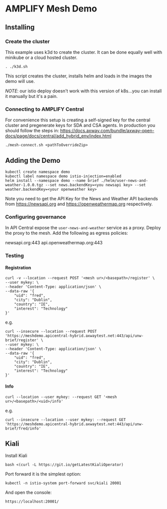 # AMPLIFY Mesh Demo

## Installing 

### Create the cluster
This example uses k3d to create the cluster. It can be done equally well with minikube or a cloud hosted cluster.

```
. ./k3d.sh
```

This script creates the cluster, installs helm and loads in the images the demo will use.

*NOTE*: our istio deploy doesn't work with this version of k8s...you can install it manually but it's a pain.

### Connecting to AMPLIFY Central

For convenience this setup is creating a self-signed key for the central cluster and pregenerate keys for SDA and CSA agents. In production you should follow the steps in: https://docs.axway.com/bundle/axway-open-docs/page/docs/central/add_hybrid_env/index.html

```
./mesh-connect.sh <pathToOverrideZip>
```


## Adding the Demo

```
kubectl create namespace demo
kubectl label namespace demo istio-injection=enabled
helm install --namespace demo --name brief ./helm/user-news-and-weather-1.0.0.tgz --set news.backendKey=<you newsapi key> --set weather.backendKey=<your openweather key> 
```

Note you need to get the API Key for the News and Weather API backends from https://newsapi.org and https://openweathermap.org respectively. 

### Configuring governance

In API Central expose the `user-news-and-weather` service as a proxy. Deploy the proxy to the mesh.
Add the following as egress policies:

newsapi.org:443
api.openweathermap.org:443


### Testing

#### Registration
```
curl -v --location --request POST '<mesh ur>/<basepath>/register' \
--user mykey: \
--header 'Content-Type: application/json' \
--data-raw '{
    "uid": "fred",
    "city": "Dublin",
    "country": "IE",
    "interest": "Technology"
}'
```

e.g.
```
curl --insecure --location --request POST 'https://meshdemo.apicentral-hybrid.axwaytest.net:443/api/unw-brief/register' \
--user mykey: \
--header 'Content-Type: application/json' \
--data-raw '{
    "uid": "fred",
    "city": "Dublin",
    "country": "IE",
    "interest": "Technology"
}'
```

#### Info
```
curl --location --user mykey: --request GET '<mesh ur>/<basepath>/<uid>/info'
```

e.g.
```
curl --insecure --location --user mykey: --request GET 'https://meshdemo.apicentral-hybrid.axwaytest.net:443/api/unw-brief/fred/info'
```


## Kiali

Install Kiali 

```
bash <(curl -L https://git.io/getLatestKialiOperator)
```

Port forward it is the simplest option:

```
kubectl -n istio-system port-forward svc/kiali 20001
```

And open the console:
```
https://localhost:20001/
```